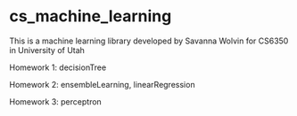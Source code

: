# cs_machine_learning

This is a machine learning library developed by Savanna Wolvin for
CS6350 in University of Utah

Homework 1: decisionTree

Homework 2: ensembleLearning, linearRegression

Homework 3: perceptron
